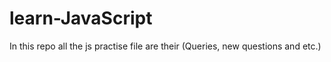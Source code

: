 # learn-JavaScript
In this repo all the js practise file are their (Queries, new questions and etc.)
